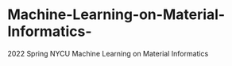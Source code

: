 # Machine-Learning-on-Material-Informatics-
2022 Spring NYCU Machine Learning on Material Informatics
